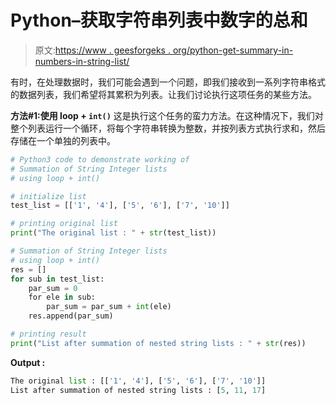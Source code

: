 # Python–获取字符串列表中数字的总和

> 原文:[https://www . geesforgeks . org/python-get-summary-in-numbers-in-string-list/](https://www.geeksforgeeks.org/python-get-summation-of-numbers-in-string-list/)

有时，在处理数据时，我们可能会遇到一个问题，即我们接收到一系列字符串格式的数据列表，我们希望将其累积为列表。让我们讨论执行这项任务的某些方法。

**方法#1:使用 loop + `int()`**
这是执行这个任务的蛮力方法。在这种情况下，我们对整个列表运行一个循环，将每个字符串转换为整数，并按列表方式执行求和，然后存储在一个单独的列表中。

```py
# Python3 code to demonstrate working of
# Summation of String Integer lists
# using loop + int()

# initialize list 
test_list = [['1', '4'], ['5', '6'], ['7', '10']]

# printing original list 
print("The original list : " + str(test_list))

# Summation of String Integer lists
# using loop + int()
res = []
for sub in test_list:
    par_sum = 0
    for ele in sub:
        par_sum = par_sum + int(ele)
    res.append(par_sum)

# printing result
print("List after summation of nested string lists : " + str(res))
```

**Output :**

```py
The original list : [['1', '4'], ['5', '6'], ['7', '10']]
List after summation of nested string lists : [5, 11, 17]

```